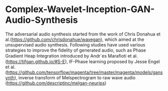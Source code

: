 # Complex-Wavelet-Inception-GAN-Audio-Synthesis
The adversarial audio synthesis started from the work of Chris Donahua et al.(https://github.com/chrisdonahue/wavegan), which aimed at the unsupervised audio synthesis. Following studies have used various strategies to improve the fidelity of generated audio, such as Phase Gradient Heap Integration introduced by Andr´es Maraﬁoti et al.(https://tifgan.github.io/#S-E), IF-Phase learning proposed by Jesse Engel et al.(https://github.com/tensorflow/magenta/tree/master/magenta/models/gansynth), inverse transform of Melspectrogram to raw wave audio (https://github.com/descriptinc/melgan-neurips)
